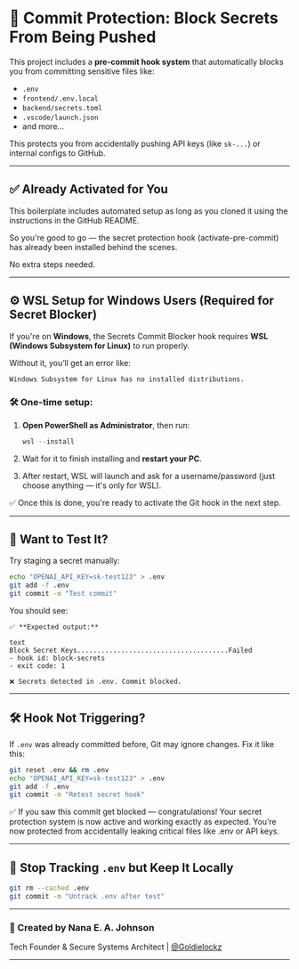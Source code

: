 # 🔐 Commit Protection: Block Secrets From Being Pushed

This project includes a **pre-commit hook system** that automatically blocks you from committing sensitive files like:

- `.env`
- `frontend/.env.local`
- `backend/secrets.toml`
- `.vscode/launch.json`
- and more...

This protects you from accidentally pushing API keys (like `sk-...`) or internal configs to GitHub.

---

## ✅ Already Activated for You

This boilerplate includes automated setup as long as you cloned it using the instructions in the GitHub README.

So you're good to go —
the secret protection hook (activate-pre-commit) has already been installed behind the scenes.

No extra steps needed.

---

## ⚙️ WSL Setup for Windows Users (Required for Secret Blocker)

If you're on **Windows**, the Secrets Commit Blocker hook requires **WSL (Windows Subsystem for Linux)** to run properly.

Without it, you’ll get an error like:

```bash
Windows Subsystem for Linux has no installed distributions.
```

### 🛠 One-time setup:

1. **Open PowerShell as Administrator**, then run:

   ```powershell
   wsl --install
   ```

2. Wait for it to finish installing and **restart your PC**.

3. After restart, WSL will launch and ask for a username/password (just choose anything — it's only for WSL).

✅ Once this is done, you're ready to activate the Git hook in the next step.

---

## 🧪 Want to Test It?

Try staging a secret manually:

```bash
echo "OPENAI_API_KEY=sk-test123" > .env
git add -f .env
git commit -m "Test commit"
```

You should see:

```text
✅ **Expected output:**

text
Block Secret Keys......................................Failed
- hook id: block-secrets
- exit code: 1

❌ Secrets detected in .env. Commit blocked.
```

---

## 🛠️ Hook Not Triggering?

If `.env` was already committed before, Git may ignore changes. Fix it like this:

```bash
git reset .env && rm .env
echo "OPENAI_API_KEY=sk-test123" > .env
git add -f .env
git commit -m "Retest secret hook"
```

✅ If you saw this commit get blocked — congratulations!
Your secret protection system is now active and working exactly as expected.
You’re now protected from accidentally leaking critical files like .env or API keys.

---

## 🔄 Stop Tracking `.env` but Keep It Locally

```bash
git rm --cached .env
git commit -m "Untrack .env after test"
```

---

### 👤 Created by Nana E. A. Johnson

Tech Founder & Secure Systems Architect | [@Goldielockz](https://www.instagram.com/goldielockz)

---
